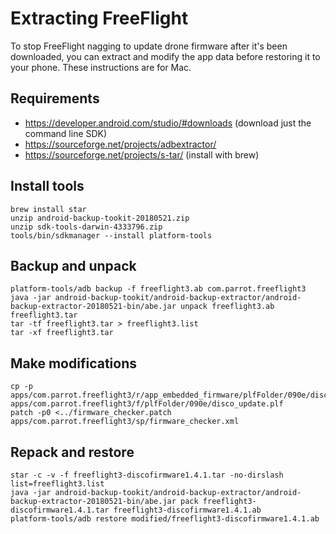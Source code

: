 # Extracting FreeFlight

To stop FreeFlight nagging to update drone firmware after it's been downloaded, you can extract and modify the app data before restoring it to your phone. These instructions are for Mac.

## Requirements

* https://developer.android.com/studio/#downloads (download just the command line SDK)
* https://sourceforge.net/projects/adbextractor/
* https://sourceforge.net/projects/s-tar/ (install with brew)

## Install tools
```
brew install star
unzip android-backup-tookit-20180521.zip
unzip sdk-tools-darwin-4333796.zip
tools/bin/sdkmanager --install platform-tools
```
## Backup and unpack
```
platform-tools/adb backup -f freeflight3.ab com.parrot.freeflight3
java -jar android-backup-tookit/android-backup-extractor/android-backup-extractor-20180521-bin/abe.jar unpack freeflight3.ab freeflight3.tar
tar -tf freeflight3.tar > freeflight3.list
tar -xf freeflight3.tar
```
## Make modifications
```
cp -p apps/com.parrot.freeflight3/r/app_embedded_firmware/plfFolder/090e/disco_update.plf apps/com.parrot.freeflight3/f/plfFolder/090e/disco_update.plf
patch -p0 <../firmware_checker.patch apps/com.parrot.freeflight3/sp/firmware_checker.xml
```
## Repack and restore
```
star -c -v -f freeflight3-discofirmware1.4.1.tar -no-dirslash list=freeflight3.list
java -jar android-backup-tookit/android-backup-extractor/android-backup-extractor-20180521-bin/abe.jar pack freeflight3-discofirmware1.4.1.tar freeflight3-discofirmware1.4.1.ab
platform-tools/adb restore modified/freeflight3-discofirmware1.4.1.ab
```
